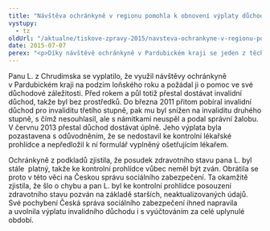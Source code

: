 ```yaml
---
title: "Návštěva ochránkyně v regionu pomohla k obnovení výplaty důchodu"
vystupy:
  - tz
oldUrl: "/aktualne/tiskove-zpravy-2015/navsteva-ochrankyne-v-regionu-pomohla-k-obnoveni-vyplaty-duchodu"
date: 2015-07-07
perex: "<p>Díky návštěvě ochránkyně v Pardubickém kraji se jeden z těch, kdo přišli a podali podnět, dočkal toho, že po roce a půl začal znovu dostávat invalidní důchod. Setkání veřejné ochránkyně práv s občany v regionech spojená s možností osobního předání podnětu tak přinášejí konkrétní výsledky. </p>"
---
```


<!-- imported from the old website -->

<p>Panu L. z Chrudimska se vyplatilo, že využil návštěvy ochránkyně v Pardubickém kraji na podzim loňského roku a požádal ji o pomoc ve své důchodové záležitosti. Před rokem a půl totiž přestal dostávat invalidní důchod, takže byl bez prostředků. Do března 2011 přitom pobíral invalidní důchod pro invaliditu třetího stupně, pak mu byl snížen na invaliditu druhého stupně, s čímž nesouhlasil, ale s námitkami neuspěl a podal správní žalobu. V červnu 2013 přestal důchod dostávat úplně. Jeho výplata byla pozastavena s odůvodněním, že se nedostavil ke kontrolní lékařské prohlídce a nepředložil k ní formulář vyplněný ošetřujícím lékařem.</p><p>Ochránkyně z podkladů zjistila, že posudek zdravotního stavu pana L. byl stále  platný, takže ke kontrolní prohlídce vůbec neměl být zván. Obrátila se proto v této věci na Českou správu sociálního zabezpečení. Ta okamžitě zjistila, že šlo o chybu a pan L. byl ke kontrolní prohlídce posouzení zdravotního stavu pozván na základě starších, neaktualizovaných údajů. Své pochybení Česká správa sociálního zabezpečení ihned napravila a uvolnila výplatu invalidního důchodu i s vyúčtováním za celé uplynulé období.</p>
